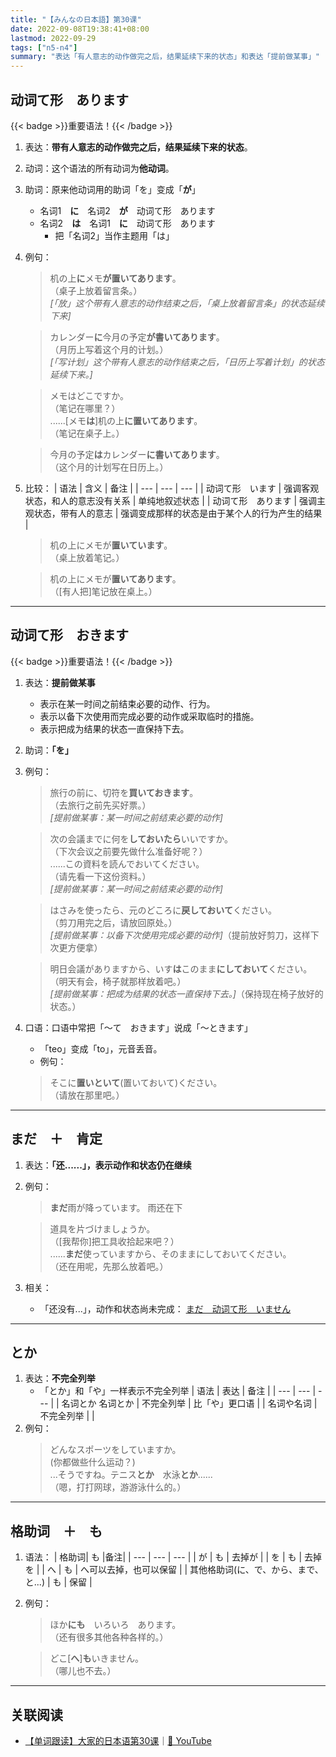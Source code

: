```yaml
---
title: "【みんなの日本語】第30课"
date: 2022-09-08T19:38:41+08:00
lastmod: 2022-09-29
tags: ["n5-n4"]
summary: "表达「有人意志的动作做完之后，结果延续下来的状态」和表达「提前做某事」"
---
```


## 动词て形　あります
{{< badge >}}重要语法！{{< /badge >}}
1. 表达：**带有人意志的动作做完之后，结果延续下来的状态**。
2. 动词：这个语法的所有动词为**他动词**。
3. 助词：原来他动词用的助词「を」变成「**が**」
    - 名词1　**に**　名词2　**が**　动词て形　あります
    - 名词2　**は**　名词1　**に**　动词て形　あります 
        - 把「名词2」当作主题用「は」
4. 例句：   
    > 机の上**に**メモ**が置いてあります**。  
     （桌子上放着留言条。）  
      *[「放」这个带有人意志的动作结束之后，「桌上放着留言条」的状态延续下来]*

    > カレンダー**に**今月の予定**が書いてあります**。  
     （月历上写着这个月的计划。）  
      *[「写计划」这个带有人意志的动作结束之后，「日历上写着计划」的状态延续下来。]*
    
    > メモはどこですか。  
     （笔记在哪里？）  
      ......[メモ**は**]机の上**に置いてあります**。  
     （笔记在桌子上。）

    > 今月の予定**は**カレンダー**に書いてあります**。  
     （这个月的计划写在日历上。）

4. 比较：
    | 语法 | 含义 | 备注 |
    | --- | --- | --- |
    | 动词て形　います | 强调客观状态，和人的意志没有关系 | 单纯地叙述状态 |
    | 动词て形　あります | 强调主观状态，带有人的意志 | 强调变成那样的状态是由于某个人的行为产生的结果 |

    > 机の上にメモが**置いています**。  
     （桌上放着笔记。）

    > 机の上にメモが**置いてあります**。  
     （[有人把]笔记放在桌上。）

---
## 动词て形　おきます
{{< badge >}}重要语法！{{< /badge >}}
1. 表达：**提前做某事**
	- 表示在某一时间之前结束必要的动作、行为。
	- 表示以备下次使用而完成必要的动作或采取临时的措施。
	- 表示把成为结果的状态一直保持下去。
2. 助词：**「を」**
2. 例句：
    > 旅行の前に、切符を**買いておきます**。  
    （去旅行之前先买好票。）  
    *[提前做某事：某一时间之前结束必要的动作]*

    > 次の会議までに何を**しておいたら**いいですか。  
    （下次会议之前要先做什么准备好呢？）  
    ......この資料を読んでおいてください。  
    （请先看一下这份资料。）  
    *[提前做某事：某一时间之前结束必要的动作]*

    > はさみを使ったら、元のどころに**戻しておいて**ください。   
    （剪刀用完之后，请放回原处。）  
    *[提前做某事：以备下次使用完成必要的动作]*（提前放好剪刀，这样下次更方便拿）

    > 明日会議がありますから、いす**は**このまま**にしておいて**ください。  
    （明天有会，椅子就那样放着吧。）  
    *[提前做某事：把成为结果的状态一直保持下去。]*（保持现在椅子放好的状态。）

3. 口语：口语中常把「〜て　おきます」说成「〜ときます」
	- 「teo」变成「to」，元音丢音。
	- 例句：
    > そこに**置いといて**(置いておいて)ください。  
    （请放在那里吧。）
  
---
## まだ　＋　肯定
1. 表达：**「还......」，表示动作和状态仍在继续**
2. 例句：
    > **まだ**雨が降っています。 雨还在下

    > 道具を片づけましょうか。  
    （[我帮你]把工具收拾起来吧？）  
    ......**まだ**使っていますから、そのままにしておいてください。  
    （还在用呢，先那么放着吧。）

  3. 相关：
	  - 「还没有...」，动作和状态尚未完成： [まだ　动词て形　いません](/minnano/31#まだ动词て形いません)

---

## とか
1. 表达：**不完全列举**
	- 「とか」和「や」一样表示不完全列举
		| 语法 | 表达 | 备注 |
		| --- | --- | --- |
		| 名词とか 名词とか | 不完全列举 | 比「や」更口语 |
		| 名词や名词 | 不完全列举 |  |
2. 例句：
    > どんなスポーツをしていますか。  
    (你都做些什么运动？)   
    ...そうですね。テニス**とか**　水泳**とか**......  
    （嗯，打打网球，游游泳什么的。）

---

## 格助词　＋　も
1. 语法：
| 格助词| も |备注|
| --- | --- | --- |
| が | も | 去掉が |
| を | も | 去掉を |
| へ | も | へ可以去掉，也可以保留 |
| 其他格助词(に、で、から、まで、と...) | も | 保留 |

2. 例句：
    > ほか**にも**　いろいろ　あります。  
     （还有很多其他各种各样的。）

    > どこ[**へ**]**も**いきません。  
     （哪儿也不去。）

---
## 关联阅读
- [【单词跟读】大家的日本语第30课](https://www.bilibili.com/video/BV1G34y1e7RA?p=30)｜[🔗 YouTube](https://youtu.be/hsA9DwqW7RI)
